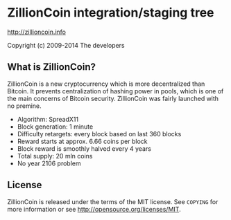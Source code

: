ZillionCoin integration/staging tree
================================

http://zillioncoin.info

Copyright (c) 2009-2014 The developers

What is ZillionCoin?
----------------

ZillionCoin is a new cryptocurrency which is more decentralized than Bitcoin. It prevents centralization of hashing power in pools, which is one of the main concerns of Bitcoin security. ZillionCoin was fairly launched with no premine.
 - Algorithm: SpreadX11
 - Block generation: 1 minute
 - Difficulty retargets: every block based on last 360 blocks
 - Reward starts at approx. 6.66 coins per block
 - Block reward is smoothly halved every 4 years
 - Total supply: 20 mln coins
 - No year 2106 problem

License
-------

ZillionCoin is released under the terms of the MIT license. See `COPYING` for more
information or see http://opensource.org/licenses/MIT.
